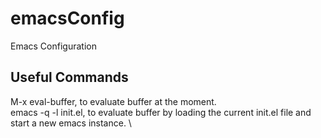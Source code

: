 # emacsConfig
Emacs Configuration

## Useful Commands
M-x eval-buffer, to evaluate buffer at the moment. \
emacs -q -l init.el, to evaluate buffer by loading the current init.el file and start a new emacs instance. \

